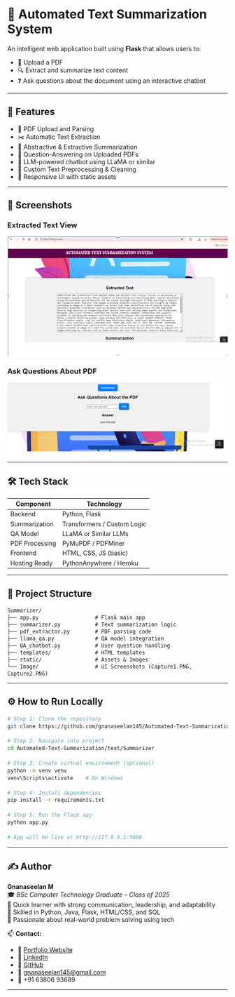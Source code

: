 
# 🧠 Automated Text Summarization System

An intelligent web application built using **Flask** that allows users to:
- 📄 Upload a PDF
- 🔍 Extract and summarize text content
- ❓ Ask questions about the document using an interactive chatbot

---

## 🚀 Features

- 📁 PDF Upload and Parsing
- ✂️ Automatic Text Extraction
- 📝 Abstractive & Extractive Summarization
- 🤖 Question-Answering on Uploaded PDFs
- 💬 LLM-powered chatbot using LLaMA or similar
- 🧼 Custom Text Preprocessing & Cleaning
- 🎨 Responsive UI with static assets

---

## 📸 Screenshots

### Extracted Text View
![Extracted Text](Images/Capture1.PNG)

### Ask Questions About PDF
![QA Chatbot](Images/Capture2.PNG)

---

## 🛠️ Tech Stack

| Component         | Technology                  |
|------------------|-----------------------------|
| Backend          | Python, Flask               |
| Summarization    | Transformers / Custom Logic |
| QA Model         | LLaMA or Similar LLMs       |
| PDF Processing   | PyMuPDF / PDFMiner          |
| Frontend         | HTML, CSS, JS (basic)       |
| Hosting Ready    | PythonAnywhere / Heroku     |

---

## 📂 Project Structure

```
Summarizer/
├── app.py                  # Flask main app
├── summarizer.py           # Text summarization logic
├── pdf_extractor.py        # PDF parsing code
├── llama_qa.py             # QA model integration
├── QA_chatbot.py           # User question handling
├── templates/              # HTML templates
├── static/                 # Assets & Images
└── Image/                  # UI Screenshots (Capture1.PNG, Capture2.PNG)
```

---

## ⚙️ How to Run Locally

```bash
# Step 1: Clone the repository
git clone https://github.com/gnanaseelan145/Automated-Text-Summarization.git

# Step 2: Navigate into project
cd Automated-Text-Summarization/text/Summarizer

# Step 3: Create virtual environment (optional)
python -m venv venv
venv\Scripts\activate    # On Windows

# Step 4: Install dependencies
pip install -r requirements.txt

# Step 5: Run the Flask app
python app.py

# App will be live at http://127.0.0.1:5000
```
 

---

## ✍️ Author

**Gnanaseelan M**  
🎓 *BSc Computer Technology Graduate – Class of 2025*  
🚀 Quick learner with strong communication, leadership, and adaptability  
🔧 Skilled in Python, Java, Flask, HTML/CSS, and SQL  
🎯 Passionate about real-world problem solving using tech  

📫 **Contact:**  
- 🔗 [Portfolio Website](https://gnanaseelan145.github.io/Gnanaseelan-Portfolio/)  
- 💼 [LinkedIn](https://www.linkedin.com/in/gnanaseelan-m-806b01250)  
- 🧠 [GitHub](https://github.com/gnanaseelan145)  
- 📧 gnanaseelan145@gmail.com  
- 📱 +91 63806 93689  

---
 
